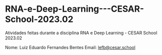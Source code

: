 # RNA-e-Deep-Learning---CESAR-School-2023.02
Atividades feitas durante a disciplina RNA e Deep Learning - CESAR School 2023.02

Nome: Luiz Eduardo Fernandes Bentes
Email: lefb@cesar.school
